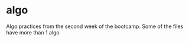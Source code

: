 # algo

Algo practices from the second week of the bootcamp.
Some of the files have more than 1 algo
